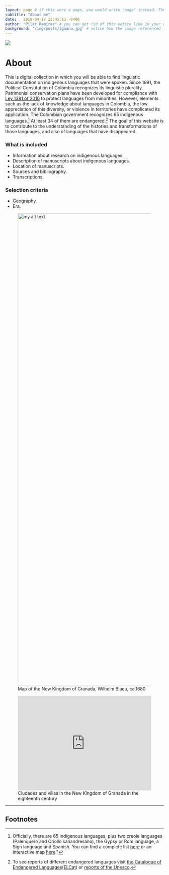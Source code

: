 ```yaml
---
layout: page # if this were a page, you would write "page" instead. They layouts are subtly different. Try it to see what happens.
subtitle: "About me"
date:   2019-04-17 23:45:13 -0400
author: "Pilar Ramirez" # you can get rid of this entire line in your own blog posts, and the page will display the name of the site's owner, taken from the _config.yml file.
background: '/img/posts/iguana.jpg' # notice how the image referenced is in your project's /img/posts/ folder.
---
```

<img src="/lingcraft/img/pages/guahibos.jpg">

# About

This is digital collection in which you will be able to find linguistic documentation on indigenous languages that were spoken.
Since 1991, the Political Constitution of Colombia recognizes its linguistic plurality. Patrimonial conservation plans have been developed for compliance with <a href="http://www.defensoria.gov.co/public/Normograma%202013_html/Normas/Ley_1381_2010.pdf" target="_blank"> Ley 1381 of 2010</a> to protect languages from minorities. However, elements such as the lack of knowledge about languages ​​in Colombia, the low appreciation of this diversity, or violence in territories have complicated its application. The Colombian government recognizes 65 indigenous languages.[^fn1] At least 34 of them are endangered.[^fn2]
The goal of this website is to contribute to the understanding of the histories and transformations of those languages, and also of languages that have disappeared.


###  What is included

- Information about research on indigenous languages.
- Description of manuscripts about indigenous languages.
- Location of manuscripts.
- Sources and bibliography.
- Transcriptions.

###  Selection criteria

- Geography.
- Era.

<figure>
  <img src="/lingcraft/img/pages/Nuevo.jpg" style="display: block; width: 1500px; margin-right: auto; margin-left: auto;" alt="my alt text"/>
  <figcaption>Map of the New Kingdom of Granada, Wilhelm Blaeu, ca.1680</figcaption>
</figure>


<figure>
  <iframe src="https://api.mapbox.com/styles/v1/mapramirezre/cjt4hfgc03okd1fmr3ty11ns1.html?fresh=true&title=true&access_token=pk.eyJ1IjoibWFwcmFtaXJlenJlIiwiYSI6ImNqcmgyNzFmMzJyN3k0M3M3c3Vmcm5qdXUifQ.FbtfkjGwgqpu376aOroEYQ#5.7/6.316/-72.451" width="100%" height ="300px" frameborder="0"></iframe>
  <figcaption>Ciudades and villas in the New Kingdom of Granada in the eighteenth century</figcaption>
</figure>

---
## Footnotes

[^fn1]: Officially, there are 65 indigenous languages, plus two creole languages (Palenquero and Criollo sanandresano), the Gypsy or Rom language, a Sign language and Spanish. You can find a complete list <a href="https://lenguasdecolombia.caroycuervo.gov.co/#" target="_blank"> here</a> or an interactive map <a href="https://lenguasdecolombia.caroycuervo.gov.co/mapalenguas/" target="_blank" class="prueba">here</a>."

[^fn2]: To see reports of different endangered languages visit <a href="http://www.endangeredlanguages.com/lang/country/Colombia" target="_blank"> the Catalogue of Endangered Languages(ELCat)</a> or <a href="http://www.unesco.org/languages-atlas/index.php" target="_blank"> reports of the Unesco</a>.
